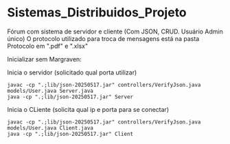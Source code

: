 # Sistemas_Distribuidos_Projeto
Fórum com sistema de servidor e cliente (Com JSON, CRUD. Usuário Admin único)
O protocolo utilizado para troca de mensagens está na pasta Protocolo em ".pdf" e ".xlsx" 

Inicializar sem Margraven:

  Inicia o servidor (solicitado qual porta utilizar)
  
    javac -cp ".;lib/json-20250517.jar" controllers/VerifyJson.java models/User.java Server.java
    java -cp ".;lib/json-20250517.jar" Server

  Inicia o CLiente (solicita qual ip e porta para se conectar)
  
    javac -cp ".;lib/json-20250517.jar" controllers/VerifyJson.java models/User.java Client.java
    java -cp ".;lib/json-20250517.jar" Client

